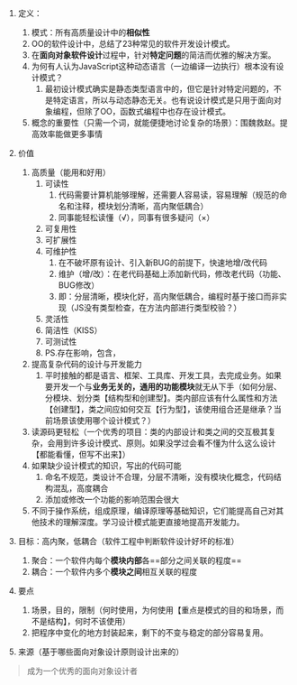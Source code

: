 1.  定义：
	1.  模式：所有高质量设计中的**相似性**
	2.  OO的软件设计中，总结了23种常见的软件开发设计模式。
	3.  在**面向对象软件设计**过程中，针对**特定问题**的简洁而优雅的解决方案。
	4.  为何有人认为JavaScript这种动态语言（一边编译一边执行）根本没有设计模式？
		1. 最初设计模式确实是静态类型语言中的，但它是针对特定问题的，不是特定语言，所以与动态静态无关。也有说设计模式是只用于面向对象编程，但除了OO，函数式编程中也存在设计模式。
	5.  概念的重要性（只需一个词，就能便捷地讨论复杂的场景）：围魏救赵。提高效率能做更多事情
2.  价值
	1.  高质量（能用和好用）
		1.  可读性
			1.  代码需要计算机能够理解，还需要人容易读，容易理解（规范的命名和注释，模块划分清晰，高内聚低耦合）
			2.  同事能轻松读懂（√），同事有很多疑问（×）
		2.  可复用性
		3.  可扩展性
		4.  可维护性
			1.  在不破坏原有设计、引入新BUG的前提下，快速地增/改代码
			2.  维护（增/改）：在老代码基础上添加新代码，修改老代码（功能、BUG修改）
			3.  即：分层清晰，模块化好，高内聚低耦合，编程时基于接口而非实现（JS没有类型检查，在方法内部进行类型校验？）
		5.  灵活性
		6.  简洁性（KISS）
		7.  可测试性
		8.  PS.存在影响，包含，
	2.  提高复杂代码的设计与开发能力
		1.  平时接触的都是语言、框架、工具库、开发工具，去完成业务。如果要开发一个与**业务无关的，通用的功能模块**就无从下手（如何分层、分模块、划分类【结构型和创建型】。类内部应该有什么属性和方法【创建型】，类之间应如何交互【行为型】，该使用组合还是继承？当前场景该使用哪个设计模式？）
	3.  读源码更轻松（一个优秀的项目：类的内部设计和类之间的交互极其复杂，会用到许多设计模式、原则。如果没学过会看不懂为什么这么设计【都能看懂，但写不出来】）
	4.  如果缺少设计模式的知识，写出的代码可能
		1.  命名不规范，类设计不合理，分层不清晰，没有模块化概念，代码结构混乱，高度耦合
		2.  添加或修改一个功能的影响范围会很大
	5.  不同于操作系统，组成原理，编译原理等基础知识，它们能提高自己对其他技术的理解深度。学习设计模式能更直接地提高开发能力。
3.  目标：高内聚，低耦合（软件工程中判断软件设计好坏的标准）
	1.  聚合：一个软件内每个**模块内部**各==部分之间关联的程度==
	2.  耦合：一个软件内多个**模块之间**相互关联的程度
4.  要点
	1.  场景，目的，限制（何时使用，为何使用【重点是模式的目的和场景，而不是结构】，何时不该使用）
	2.  把程序中变化的地方封装起来，剩下的不变与稳定的部分容易复用。

6.  来源（基于哪些面向对象设计原则设计出来的）



> 成为一个优秀的面向对象设计者